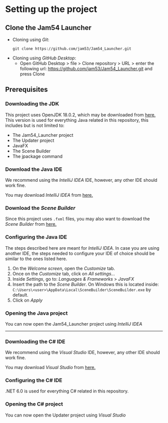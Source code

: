 # Setting up the project

## Clone the Jam54 Launcher
- Cloning using *Git*:
    ```
    git clone https://github.com/jam53/Jam54_Launcher.git
    ```
- Cloning using *GitHub Desktop*:
    - Open GitHub Desktop > file > Clone repository > URL > enter the following url: https://github.com/jam53/Jam54_Launcher.git and press Clone

## Prerequisites

### Downloading the JDK
This project uses OpenJDK 18.0.2, which may be downloaded from [here.](https://jdk.java.net/18/) This version is used for everything Java related in this repository, this includes but is not limited to:
- The Jam54_Launcher project
- The Updater project
- JavaFX
- The Scene Builder
- The jpackage command

### Download the Java IDE
We recommend using the *IntelliJ IDEA* IDE, however, any other IDE should work fine.

You may download *IntelliJ IDEA* from [here.](https://www.jetbrains.com/idea/download/)

### Download the *Scene Builder*
Since this project uses `.fxml` files, you may also want to download the *Scene Builder* from [here.](https://gluonhq.com/products/scene-builder/)

### Configuring the Java IDE
The steps described here are meant for *IntelliJ IDEA*. In case you are using another IDE, the steps needed to configure your IDE of choice should be similar to the ones listed here.

1. On the *Welcome screen*, open the *Customize* tab.
2. Once on the *Customize* tab, click on *All settings...*
3. Inside *Settings*, go to: *Languages & Frameworks* > *JavaFX*
4. Insert the path to the *Scene Builder*. On Windows  this is located inside: `C:\Users\<user>\AppData\Local\SceneBuilder\SceneBuilder.exe` by default.
5. Click on *Apply*

### Opening the Java project
You can now open the Jam54_Launcher project using *IntelliJ IDEA*

---

### Downloading the C# IDE
We recommend using the *Visual Studio* IDE, however, any other IDE should work fine.

You may download *Visual Studio* from [here.](https://visualstudio.microsoft.com/downloads/)

### Configuring the C# IDE
.NET 6.0 is used for everything C# related in this repository.

### Opening the C# project
You can now open the Updater project using *Visual Studio*